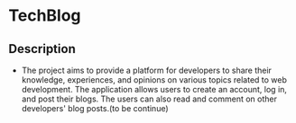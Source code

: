 # TechBlog
## Description
- The project aims to provide a platform for developers to share their knowledge, experiences, and opinions on various topics related to web development. The application allows users to create an account, log in, and post their blogs. The users can also read and comment on other developers' blog posts.(to be continue)